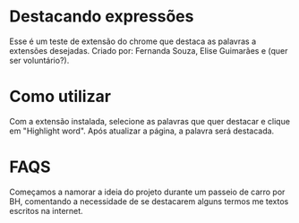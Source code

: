 # Destacando expressões

Esse é um teste de extensão do chrome que destaca as palavras a extensões desejadas.
Criado por: Fernanda Souza, Elise Guimarães e (quer ser voluntário?).

# Como utilizar

Com a extensão instalada, selecione as palavras que quer destacar e clique em "Highlight word". Após atualizar a página, a palavra será destacada.

# FAQS
Começamos a namorar a ideia do projeto durante um passeio de carro por BH, comentando a necessidade de se destacarem alguns termos me textos escritos na internet.